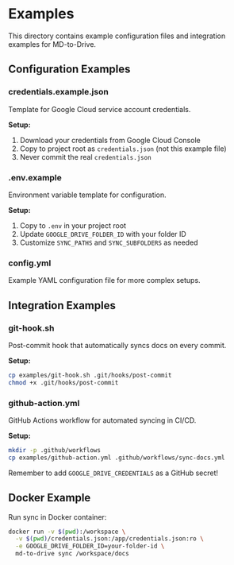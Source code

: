 # Examples

This directory contains example configuration files and integration examples for MD-to-Drive.

## Configuration Examples

### credentials.example.json
Template for Google Cloud service account credentials.

**Setup:**
1. Download your credentials from Google Cloud Console
2. Copy to project root as `credentials.json` (not this example file)
3. Never commit the real `credentials.json`

### .env.example
Environment variable template for configuration.

**Setup:**
1. Copy to `.env` in your project root
2. Update `GOOGLE_DRIVE_FOLDER_ID` with your folder ID
3. Customize `SYNC_PATHS` and `SYNC_SUBFOLDERS` as needed

### config.yml
Example YAML configuration file for more complex setups.

## Integration Examples

### git-hook.sh
Post-commit hook that automatically syncs docs on every commit.

**Setup:**
```bash
cp examples/git-hook.sh .git/hooks/post-commit
chmod +x .git/hooks/post-commit
```

### github-action.yml
GitHub Actions workflow for automated syncing in CI/CD.

**Setup:**
```bash
mkdir -p .github/workflows
cp examples/github-action.yml .github/workflows/sync-docs.yml
```

Remember to add `GOOGLE_DRIVE_CREDENTIALS` as a GitHub secret!

## Docker Example

Run sync in Docker container:

```bash
docker run -v $(pwd):/workspace \
  -v $(pwd)/credentials.json:/app/credentials.json:ro \
  -e GOOGLE_DRIVE_FOLDER_ID=your-folder-id \
  md-to-drive sync /workspace/docs
```
